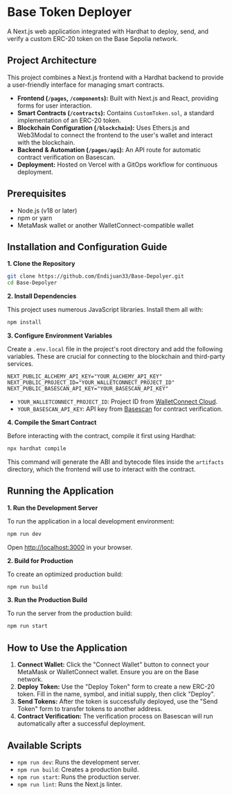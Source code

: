 # Base Token Deployer

A Next.js web application integrated with Hardhat to deploy, send, and verify a custom ERC-20 token on the Base Sepolia network.

## Project Architecture

This project combines a Next.js frontend with a Hardhat backend to provide a user-friendly interface for managing smart contracts.

- **Frontend (`/pages`, `/components`):** Built with Next.js and React, providing forms for user interaction.
- **Smart Contracts (`/contracts`):** Contains `CustomToken.sol`, a standard implementation of an ERC-20 token.
- **Blockchain Configuration (`/blockchain`):** Uses Ethers.js and Web3Modal to connect the frontend to the user's wallet and interact with the blockchain.
- **Backend & Automation (`/pages/api`):** An API route for automatic contract verification on Basescan.
- **Deployment:** Hosted on Vercel with a GitOps workflow for continuous deployment.

## Prerequisites

- Node.js (v18 or later)
- npm or yarn
- MetaMask wallet or another WalletConnect-compatible wallet

## Installation and Configuration Guide

**1. Clone the Repository**

```bash
git clone https://github.com/Endijuan33/Base-Depolyer.git
cd Base-Depolyer
```

**2. Install Dependencies**

This project uses numerous JavaScript libraries. Install them all with:

```bash
npm install
```

**3. Configure Environment Variables**

Create a `.env.local` file in the project's root directory and add the following variables. These are crucial for connecting to the blockchain and third-party services.

```env
NEXT_PUBLIC_ALCHEMY_API_KEY="YOUR_ALCHEMY_API_KEY"
NEXT_PUBLIC_PROJECT_ID="YOUR_WALLETCONNECT_PROJECT_ID"
NEXT_PUBLIC_BASESCAN_API_KEY="YOUR_BASESCAN_API_KEY"
```

- `YOUR_WALLETCONNECT_PROJECT_ID`: Project ID from [WalletConnect Cloud](https://cloud.walletconnect.com/).
- `YOUR_BASESCAN_API_KEY`: API key from [Basescan](https://basescan.org/) for contract verification.

**4. Compile the Smart Contract**

Before interacting with the contract, compile it first using Hardhat:

```bash
npx hardhat compile
```

This command will generate the ABI and bytecode files inside the `artifacts` directory, which the frontend will use to interact with the contract.

## Running the Application

**1. Run the Development Server**

To run the application in a local development environment:

```bash
npm run dev
```

Open [http://localhost:3000](http://localhost:3000) in your browser.

**2. Build for Production**

To create an optimized production build:

```bash
npm run build
```

**3. Run the Production Build**

To run the server from the production build:

```bash
npm run start
```

## How to Use the Application

1.  **Connect Wallet:** Click the "Connect Wallet" button to connect your MetaMask or WalletConnect wallet. Ensure you are on the Base network.
2.  **Deploy Token:** Use the "Deploy Token" form to create a new ERC-20 token. Fill in the name, symbol, and initial supply, then click "Deploy".
3.  **Send Tokens:** After the token is successfully deployed, use the "Send Token" form to transfer tokens to another address.
4.  **Contract Verification:** The verification process on Basescan will run automatically after a successful deployment.

## Available Scripts

- `npm run dev`: Runs the development server.
- `npm run build`: Creates a production build.
- `npm run start`: Runs the production server.
- `npm run lint`: Runs the Next.js linter.
